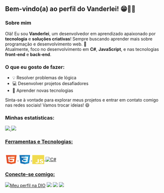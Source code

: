 ## Bem-vindo(a) ao perfil do Vanderlei! 😁👨‍💻

### Sobre mim
Olá! Eu sou **Vanderlei**, um desenvolvedor em aprendizado apaixonado por **tecnologia** e **soluções criativas**! Sempre buscando aprender mais sobre programação e desenvolvimento web. 🚀  
Atualmente, foco no desenvolvimento em **C#**, **JavaScript**, e nas tecnologias **front-end** e **back-end**.

### O que eu gosto de fazer:
- 💡 Resolver problemas de lógica
- 💻 Desenvolver projetos desafiadores
- 🌱 Aprender novas tecnologias

Sinta-se à vontade para explorar meus projetos e entrar em contato comigo nas redes sociais! Vamos trocar ideias! 😄

### Minhas estatísticas:

<div>
   <a href="https://github.com/Vanderlei94">
   <img height="180em" src="https://github-readme-stats.vercel.app/api?username=Vanderlei94&show_icons=true&theme=tokyonight&include_all_commits=true&count_private=true"/>
   <img height="180em" src="https://github-readme-stats.vercel.app/api/top-langs/?username=Vanderlei94&layout=compact&langs_count=6&theme=tokyonight"/>
</div>

### Ferramentas e Tecnologias:
<div style="display: inline_block"><br>
  <img align="center" alt="HTML" height="30" width="40" src="https://raw.githubusercontent.com/devicons/devicon/master/icons/html5/html5-original.svg">
  <img align="center" alt="CSS" height="30" width="40" src="https://raw.githubusercontent.com/devicons/devicon/master/icons/css3/css3-original.svg">
  <img align="center" alt="Js" height="30" width="40" src="https://raw.githubusercontent.com/devicons/devicon/master/icons/javascript/javascript-plain.svg">
  <img align="center" alt="C#" height="30" width="40" src="https://cdn.jsdelivr.net/gh/devicons/devicon/icons/csharp/csharp-original.svg">
</div>

### Conecte-se comigo:
<div> 
  <a href="https://www.dio.me/users/vanderleicas" target="_blank"><img src="https://assets.dio.me/VTgUqMiPAIgvsFdSvgSnVAB5lrqnNxY_N8h8LknnQys/f:webp/q:80/w:120/L2Fzc2V0cy9kaW9tZS9sb2dvLWZ1bGwuc3Zn" target="_blank">Meu perfil na DIO</a>
  <a href="https://www.instagram.com/vande.jr/" target="_blank"><img src="https://img.shields.io/badge/-Instagram-%23E4405F?style=for-the-badge&logo=instagram&logoColor=white" target="_blank"></a>
  <a href = "mailto:vanderleicas@gmail.com"><img src="https://img.shields.io/badge/-Gmail-%23333?style=for-the-badge&logo=gmail&logoColor=white" target="_blank"></a>
  <a href="https://www.linkedin.com/in/vanderlei-oliveira94/" target="_blank"><img src="https://img.shields.io/badge/-LinkedIn-%230077B5?style=for-the-badge&logo=linkedin&logoColor=white" target="_blank"></a>
</div>

